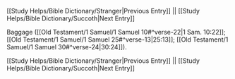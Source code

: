 [[Study Helps/Bible Dictionary/Stranger|Previous Entry]]  ||  [[Study Helps/Bible Dictionary/Succoth|Next Entry]]

 Baggage ([[Old Testament/1 Samuel/1 Samuel 10#^verse-22|1 Sam. 10:22]]; [[Old Testament/1 Samuel/1 Samuel 25#^verse-13|25:13]]; [[Old Testament/1 Samuel/1 Samuel 30#^verse-24|30:24]]).

[[Study Helps/Bible Dictionary/Stranger|Previous Entry]]  ||  [[Study Helps/Bible Dictionary/Succoth|Next Entry]]